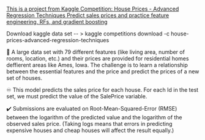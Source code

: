 [This is a project from Kaggle Competition: House Prices - Advanced Regression Techniques
Predict sales prices and practice feature engineering, RFs, and gradient boosting](https://www.kaggle.com/c/house-prices-advanced-regression-techniques)


Download kaggle data set -- > kaggle competitions download -c house-prices-advanced-regression-techniques

:house_with_garden: A large data set with 79 different features (like living area, number of rooms, location, etc.) and their prices are provided for residential homes  deffierent areas like Ames, Iowa. The challenge is to learn a relationship between the essential features and the price and predict the prices of a new set of houses.

:infinity:	 This model predicts the sales price for each house. For each Id in the test set, we must predict the value of the SalePrice variable. 

:heavy_check_mark: Submissions are evaluated on Root-Mean-Squared-Error (RMSE) between the logarithm of the predicted value and the logarithm of the observed sales price. (Taking logs means that errors in predicting expensive houses and cheap houses will affect the result equally.)
